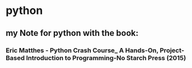 # python
## my Note for python with the book:
### Eric Matthes - Python Crash Course_ A Hands-On, Project-Based Introduction to Programming-No Starch Press (2015)
